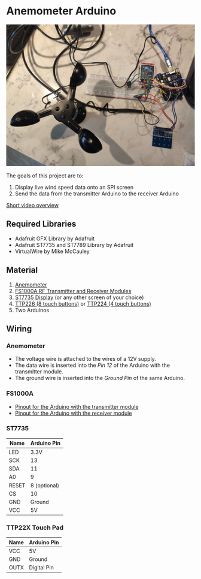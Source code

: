 # Anemometer Arduino

![Anemometer Overview](/images/overview.jpg)

The goals of this project are to:

1. Display live wind speed data onto an SPI screen
1. Send the data from the transmitter Arduino to the receiver Arduino

[Short video overview](https://drive.google.com/open?id=1yNKfoHhbNAwHX3za7skcFMAHot8nph72)

## Required Libraries

- Adafruit GFX Library by Adafruit
- Adafruit ST7735 and ST7789 Library by Adafruit
- VirtualWire by Mike McCauley

## Material

1. [Anemometer](https://wiki.dfrobot.com/Wind_Speed_Sensor_Voltage_Type_0-5V__SKU_SEN0170)
1. [FS1000A RF Transmitter and Receiver Modules](https://www.aliexpress.com/item/32896035786.html?spm=2114.search0302.3.23.7165161bYrCHQ0&ws_ab_test=searchweb0_0,searchweb201602_0,searchweb201603_0,ppcSwitch_0&algo_pvid=722cfee0-dc60-48e2-b453-23c4ac2dda30&algo_expid=722cfee0-dc60-48e2-b453-23c4ac2dda30-3)
1. [ST7735 Display](https://www.banggood.com/Geekcreit-0_96-Inch-7Pin-HD-Color-IPS-Screen-TFT-LCD-Display-SPI-ST7735-Module-p-1370911.html?rmmds=search&cur_warehouse=CN) (or any other screen of your choice)
1. [TTP226 (8  touch buttons)](https://www.banggood.com/TTP226-8-Channel-Digital-Capacitive-Switch-Touch-Sensor-Module-p-1557893.html?rmmds=search&cur_warehouse=CN) or [TTP224 (4 touch buttons)](https://www.banggood.com/TTP224-4CH-Channel-Capacitive-Touch-Switch-Digital-Touch-Sensor-Module-p-1540570.html?rmmds=search&cur_warehouse=CN)
1. Two Arduinos

## Wiring

### Anemometer

- The voltage wire is attached to the wires of a 12V supply.
- The data wire is inserted into the *Pin 12* of the Arduino with the transmitter module.
- The ground wire is inserted into the *Ground Pin* of the same Arduino.

### FS1000A

- [Pinout for the Arduino with the transmitter module](https://cdn.instructables.com/FZH/IW05/HM8DG0TI/FZHIW05HM8DG0TI.LARGE.jpg?auto=webp&frame=1&width=625&fit=bounds)
- [Pinout for the Arduino with the receiver module](https://cdn.instructables.com/FIT/MUZG/HM8DG0TF/FITMUZGHM8DG0TF.LARGE.jpg?auto=webp&frame=1&width=575&fit=bounds)

### ST7735

| Name  | Arduino Pin  |
|-------|--------------|
| LED   | 3.3V         |
| SCK   | 13           |
| SDA   | 11           |
| A0    | 9            |
| RESET | 8 (optional) |
| CS    | 10           |
| GND   | Ground       |
| VCC   | 5V           |

### TTP22X Touch Pad

| Name  | Arduino Pin  |
|-------|--------------|
| VCC   | 5V           |
| GND   | Ground       |
| OUTX  | Digital Pin  |




